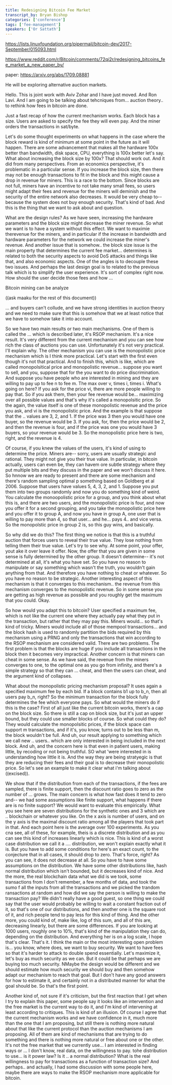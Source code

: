 ```yaml
---
title: Redesigning Bitcoin Fee Market
transcript_by: Bryan Bishop
categories: ['conference']
tags: ['fee-management']
speakers: ['Or Sattath']
---
```

<https://lists.linuxfoundation.org/pipermail/bitcoin-dev/2017-September/015093.html>

<https://www.reddit.com/r/Bitcoin/comments/72qi2r/redesigning_bitcoins_fee_market_a_new_paper_by/>

paper: <https://arxiv.org/abs/1709.08881>

He will be exploring alternative auction markets.

Hello. This is joint work with Aviv Zohar and I have just moved. And Ron Lavi. And I am going to be talking about tehcniques from... auction theory.. to rethink how fees in bitcoin are done.

Just a fast recap of how the current mechanism works. Each block has a size. Users are asked to specify the fee they will even pay. And the miner orders the transactions in sat/byte.

Let's do some thought experiments on what happens in the case where the block reward is kind of minimum at some point in the future as it will happen. There are some advancement that makes all the hardware 100x better than bandwidth, disk space, CPU, everything is 100x better let's say. What about increasing the block size by 100x? That should work out. And it did from many perspectives. From an economics perspective, it's problematic in a particular sense. If you increase the block size, then there may not be enough transactions to fit in the block and this might cause a drop in revenue for miners. This is a race to the bottom. Since blocks are not full, miners have an incentive to not take many small fees, so users might adapt their fees and revenue for the miners will deminish and the security of the entire network also decreases. It would be very cheap to-- because the system does not buy enough security. That's kind of bad. And this is the thing that we want to ask about and question.

What are the design rules? As we have seen, increasing the hardware parameters and the block size might decrease the miner revenue. So what we want is to have a system without this effect. We want to maximie therevenue for the miners, and in particular if the increase in bandwidth and hardware parameters for the network we could increase the miner's revenue. And another issue that is somehow.. the block size issue is the main property that determines the current fee market... determines is related to both the security aspects to avoid DoS attacks and things like that, and also economic aspects. One of the angles is to decouple these two issues. And perhaps the last design goal is to related to the previous talk which is to simplify the user experience. It's sort of complex right now. How should the user decide those fees and how ...

Bitcoin mining can be analyze

((ask maaku for the rest of this document))

... and buyers can't collude, and we have strong identities in auction theory and we need to make sure that this is somehow that we at least notice that we have to somehow take it into account.

So we have two main results or two main mechanisms. One of them is called the ... which is described later, it's RSOP mechanism. It's a nice result. It's very different from the current mechanism and you can see how rich the class of auctions you can use. Unfortunately it's not very practical. I'll explain why. The other mechanism you can use is the monopolistic price mechanism which is I think more practical. Let's start with the first even though it's not that practical. And to finish this, which is like, which are called monopolsitical price and monopolistic revenue... suppose you want to sell, and you, suppose that for the you want to do price discrimination. And suppose you have people who are interested in mining and they are willing to pay up to fee n to fee m. The max over v, times i, times i. What's going on here? If you ask for the price vi, there are more people willing to pay that. So if you ask them, then your fee revenue would be... maximizing over all possible values and that's why it's called a monopolsitic price. So the again, the value itself is one of these monopolistic revenue and the price you ask, and vi is the monopolistic price. And the example is that suppose that the .. values are 3, 2, and 1. If the price was 3 then you would have one buyer, so the revenue would be 3. If you ask, for, then the price would be 2, and then the revenue is four, and if the price was one you would have 3 buyers, so your revenue would be 3. So the monopolistic price here is two, right, and the revenue is 4.

Of course, if you knew the values of the users, it's kind of using to determine the price. Miners are-- sorry, users are usually strategic and rational. They might not give you their true value. In particular, in bitcoin actually, users can even be, they can havem ore subtle strategy where they put multiple bits and they discuss in the paper and we won't discuss it here. So hnnow we are ready to present and there are some mechanism and there's random sampling optimal p something based on Goldberg et al 2006. Suppose that users have values 5, 4, 3, 2, and 1. Suppose you put them into two groups randomly and now you do something kind of weird. You calculate the monoopolistic price for a group, and you think about what this is, and there are two users, and the monopolistic price is four, and now you offer it for a second grouping, and you take the monopolistic price here and you offer it to group A, and now you have in group A, one user that is willing to pay more than 4, so that user... and he... pays 4.. and vice versa. So the monopolstic price in group 2 is, so this guy wins, and basically.

So why did we do this? The first thing we notice is that this is a truthful auction that forces users to reveal their true value. They lose nothing from telling them their true value. Let's try to see why. At some point, your offer, yout ake it over leave it offer. Now, the offer that you are given in some sense is fully determined by the other group. It doesn't determine-- it's not determined at all, it's what you have set. So you have no reason to manipulate or say something which wasn't the truth, you wouldn't gain anything from that. And therefore you have nothing to cheat or whatever. So you have no reason to be strategic.
Another interesting aspect of this mechanism is that it converges to this mechanism.. the revenue from this mechanism converges to the monopolistic revenue. So in some sense you are getting as high revenue as possible and you roughly get the maximum that you could. Okay.

So how would you adapt this to bitcoin? User specified a maximum fee, which is not like the current one where they actually pay what they put in the transaction, but rather that they may pay this. Miners would... so that's kind of tricky. Miners would include all of those mempool transactions... and the block hash is used to randomly partition the bids required by this mechanism using a PRNG and only the transactions that win according to the RSOP mechanism are considered valid. There are two problems. The first problem is that the blocks are huge if you include all transactions in the block then it becomes very impractical. Another concern is that miners can cheat in some sense. As we have said, the revenue from the miners converges to one, to the optimal one as you go from infinity, and there's a simple strategy so that they can ... cheat, and then the users can cheat, and the argument kind of collapses.

What about the monopolistic pricing mechanism proposal? It uses again a specified maximum fee by each bid. If a block contains b1 up to b_n, then all users pay b_n, right? So the minimum transaction for the block fully determines the fee which everyone pays. So what would the miners do if this is the case? First of all just like the current bitcoin works, there's a cap on the block size. So there is still a cap on block size, but it's just an upper bound, but they could use smaller blocks of course. So what could they do? They would calculate the monopolsitic prices, if the block space can support m transactions, and if it's, you know, turns out to be less than m, the block wouldn't be full. And uh, our result applying to something which we call new .. users.. which are only interested in being included in the next block. And uh, and the concern here is that even in patient users, making little, by recoding or not being truthful. SO what 'were interested in is understanding how little it is. And the way they are being stratyegic is that they are reducing their fees and their goal is to decrease their monopolistic price. So let's see an example to make it clear what i'm talking about ((excised)).

We show that if the distribution from each of the transactions, if the fees are sampled, there is finite support, then the discount ratio goes to zero as the number of ... grows. The main concern is what how fast does it tend to zero and-- we had some assumptions like finite support, what happens if there are is no finite support? We would want to evaluate this empirically. What you see here are seven distributions for the synthetic ones and 3 which are .. blockchain or whatever you like. On the x axis is number of users, and on the y axis is the maximal discount ratio among all the players that took part in that. And each point here is the average over 100 experiments. As you cna see, all of these, for example, theis is a discrete distribution and as you can see this kind of increases linearly which is nice. This is kind of a worst case distribution we call it a .... distribution, we won't explain exactly what it is. But you have to add some conditions for here's an exact count, to the conjecture that in all cases, it should drop to zero. That's force, right? As you can see, it does not decrease at all. So you have to have some assumptions on the distribution. We have some other distributions like, hash normal distribution which isn't bounded, but it decreases kind of nice. And the more, the real blockchain data what we did is we took, some transactions from I don't remember, a few months of data, and took the sumo f all the inputs from all the transactions and we picked the trandom ransactions at random and how did we say the person is willing to make the transaction pay? We didn't really have a good guest, so one thing we could say that the user would probably be willing to wait a constant fraction out of it, so that's one of our distributions, and then another one is the square root of it, and rich people tend to pay less for this kind of thing. And the other more, you could kind of, make like, log of this sum, and all of this are, decreasing linearly, but there are some differences. If you are looking at 1000 users, roughly one to 10%, that's kind of the manipulation they can do, depending on the distribution. And everything her is on a log scale, I hope that's clear.
That's it. I think the main or the most interesting open problem is... you know, where does, we want to buy security. We want to have fees so that it's harder to attack to double spend essentially. Let's maximize it, let's buy as much security as we can. But it could be that perhaps we are buying too much security. NMaybe the design would be different and we should estimate how much security we should buy and then somehow adapt our mechanism to reach that goal. But I don't have any good answers for how to estimate it, and certainly not in a distributed manner for what the goal should be. So that's the first point.

Another kind of, not sure if it's criticism, but the first reaction that I get when I try to explain this paper, some people say it looks like an intervention and the free market is the current way to do it, and I'm kind of intervening at least according to critiques. This is kind of an illusion. Of course I agree that the current mechanism works and we have confidence in it, much more than the one that I am proposing, but still there is nothing more natural about that like the current protocol than the auction mechanisms I am proposing. All of them are kind of mechanisms that are trying to do something and there is nothing more natural or free about one or the other. It's not the free market that we currently use... I am interested in finding ways or ... I don't know, real data, on the willingness to pay. tohe distribution to use... is it power law? Is it .. a normal distribution? What is the real willingness to pay for transactions as a function of transaction size? And perhaps.. and actually, I had some discussion with some people here, maybe there are ways to make the RSOP mechanism more applicable for bitcoin.


